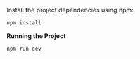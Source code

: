 Install the project dependencies using npm:

```bash
npm install
```

**Running the Project**

```bash
npm run dev
```
